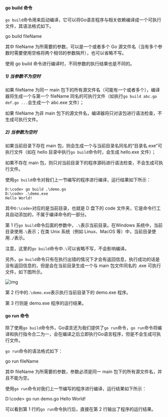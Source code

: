 #### go build 命令

`go build`命令用来启动编译，它可以将Go语言程序与相关依赖编译成一个可执行文件，其语法格式如下。

go build fileName

其中 fileName 为所需要的参数，可以是一个或者多个 Go 源文件名（当有多个参数时需要使用空格将两个相邻的参数隔开），也可以省略不写。

使用 go build 命令进行编译时，不同参数的执行结果也是不同的。

##### 1) 当参数不为空时

如果 fileName 为同一 main 包下的所有源文件名（可能有一个或者多个），编译器将生成一个与第一个 fileName 同名的可执行文件（如执行`go build abc.go def.go ...`会生成一个 abc.exe 文件）；

如果 fileName 为非 main 包下的源文件名，编译器将只对该包进行语法检查，不生成可执行文件。

##### 2) 当参数为空时

如果当前目录下存在 main 包，则会生成一个与当前目录名同名的“目录名.exe”可执行文件（如在 hello 目录中执行`go build`命令时，会生成 hello.exe 文件）；

如果不存在 main 包，则只对当前目录下的程序源码进行语法检查，不会生成可执行文件。

使用`go build`命令对我们上一节编写的程序进行编译，运行结果如下所示：

```
D:\code> go build .\demo.go
D:\code> .\demo.exe
Hello World!
```



其中`D:\code>`对应的是当前目录，也就是 D 盘下的 code 文件夹，它是命令行工具自动添加的，不属于编译命令的一部分。

第 1 行`go build`命令后面的参数中，`.\`表示当前目录。在Windows 系统中，当前目录使用`.\`表示；在类 Unix 系统（例如 Linux、MacOS 等）中，当前目录使用`./`表示。

注意，这里的`go build`命令中`.\`可以省略不写，不会影响编译。

另外，`go build`命令只有在执行出错的情况下才会有返回信息，执行成功的话是没有返回信息的，但是会在当前目录生成一个与 main 包文件同名的 .exe 可执行文件，如下图所示。



![img](http://c.biancheng.net/uploads/allimg/191017/4-19101G64RA16.gif)

第 2 行中的`.\demo.exe`表示执行当前目录下的 demo.exe 程序。

第 3 行则是 demo.exe 程序的运行结果。



#### go run 命令

除了使用`go build`命令外，Go语言还为我们提供了`go run`命令，`go run`命令将编译和执行指令合二为一，会在编译之后立即执行Go语言程序，但是不会生成可执行文件。

`go run`命令的语法格式如下：

go run fileName

其中 fileName 为所需要的参数，参数必须是同一 main 包下的所有源文件名，并且不能为空。

使用`go run`命令对我们上一节编写的程序进行编译，运行结果如下所示：

D:\code> go run demo.go
Hello World!

可以看到第 1 行的`go run`命令执行后，直接在第 2 行输出了程序的运行结果。